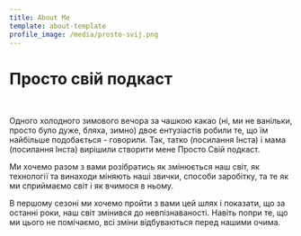 ```yaml
---
title: About Me
template: about-template
profile_image: /media/prosto-svij.png
---
```

# Просто свій подкаст

</br>

Одного холодного зимового вечора за чашкою какао (ні, ми не ванільки, просто було дуже, бляха, зимно) двоє ентузіастів робили те, що їм найбільше подобається - говорили. Так, татко (посилання Інста) і мама (посилання Інста) вирішили створити мене Просто Свій подкаст.

Ми хочемо разом з вами розібратись як змінюється наш світ, як технології та винаходи міняють наші звички, способи заробітку, та те як ми сприймаємо світ і як вчимося в ньому.

В першому сезоні ми хочемо пройти з вами цей шлях і показати, що за останні роки, наш світ змінився до невпізнаваності. Навіть попри те, що ми цього не помічаємо, всі зміни відбуваються перед нашими очима.